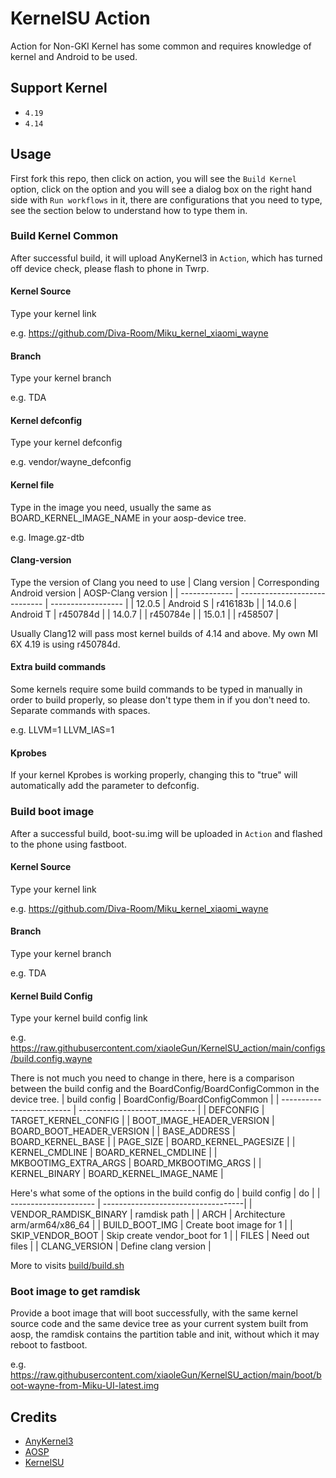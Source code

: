 # KernelSU Action
Action for Non-GKI Kernel has some common and requires knowledge of kernel and Android to be used.

## Support Kernel
- `4.19`
- `4.14`
## Usage
First fork this repo, then click on action, you will see the `Build Kernel` option, click on the option and you will see a dialog box on the right hand side with `Run workflows` in it, there are configurations that you need to type, see the section below to understand how to type them in.
### Build Kernel Common
After successful build, it will upload AnyKernel3 in `Action`, which has turned off device check, please flash to phone in Twrp.
#### Kernel Source
Type your kernel link

e.g. https://github.com/Diva-Room/Miku_kernel_xiaomi_wayne
#### Branch
Type your kernel branch

e.g. TDA
#### Kernel defconfig
Type your kernel defconfig

e.g. vendor/wayne_defconfig
#### Kernel file
Type in the image you need, usually the same as BOARD_KERNEL_IMAGE_NAME in your aosp-device tree.

e.g. Image.gz-dtb
#### Clang-version
Type the version of Clang you need to use
| Clang version | Corresponding Android version | AOSP-Clang version |
| ------------- | ----------------------------- | ------------------ |
| 12.0.5        | Android S                     | r416183b           |
| 14.0.6        | Android T                     | r450784d           |
| 14.0.7        |                               | r450784e           |
| 15.0.1        |                               | r458507            |

Usually Clang12 will pass most kernel builds of 4.14 and above.
My own MI 6X 4.19 is using r450784d.
#### Extra build commands
Some kernels require some build commands to be typed in manually in order to build properly, so please don't type them in if you don't need to.
Separate commands with spaces.

e.g. LLVM=1 LLVM_IAS=1
#### Kprobes
If your kernel Kprobes is working properly, changing this to "true" will automatically add the parameter to defconfig.
### Build boot image
After a successful build, boot-su.img will be uploaded in `Action` and flashed to the phone using fastboot.
#### Kernel Source
Type your kernel link

e.g. https://github.com/Diva-Room/Miku_kernel_xiaomi_wayne
#### Branch
Type your kernel branch

e.g. TDA
#### Kernel Build Config
Type your kernel build config link

e.g. https://raw.githubusercontent.com/xiaoleGun/KernelSU_action/main/configs/build.config.wayne

There is not much you need to change in there, here is a comparison between the build config and the BoardConfig/BoardConfigCommon in the device tree.
| build config              | BoardConfig/BoardConfigCommon |
| ------------------------- | ----------------------------- |
| DEFCONFIG                 | TARGET_KERNEL_CONFIG          |
| BOOT_IMAGE_HEADER_VERSION | BOARD_BOOT_HEADER_VERSION     |
| BASE_ADDRESS              | BOARD_KERNEL_BASE             |
| PAGE_SIZE                 | BOARD_KERNEL_PAGESIZE         |
| KERNEL_CMDLINE            | BOARD_KERNEL_CMDLINE          |
| MKBOOTIMG_EXTRA_ARGS      | BOARD_MKBOOTIMG_ARGS          |
| KERNEL_BINARY             | BOARD_KERNEL_IMAGE_NAME       |

Here's what some of the options in the build config do
| build config          | do                                 |
| --------------------- | -----------------------------------|
| VENDOR_RAMDISK_BINARY | ramdisk path                       |
| ARCH                  | Architecture arm/arm64/x86_64      |
| BUILD_BOOT_IMG        | Create boot image for 1            |
| SKIP_VENDOR_BOOT      | Skip create vendor_boot for 1      |
| FILES                 | Need out files                     |
| CLANG_VERSION         | Define clang version               |

More to visits [build/build.sh](https://android.googlesource.com/kernel/build/+/refs/heads/master-kernel-build-2022/build.sh)
### Boot image to get ramdisk
Provide a boot image that will boot successfully, with the same kernel source code and the same device tree as your current system built from aosp, the ramdisk contains the partition table and init, without which it may reboot to fastboot.

e.g. https://raw.githubusercontent.com/xiaoleGun/KernelSU_action/main/boot/boot-wayne-from-Miku-UI-latest.img

## Credits
- [AnyKernel3](https://github.com/osm0sis/AnyKernel3)
- [AOSP](https://android.googlesource.com)
- [KernelSU](https://github.com/tiann/KernelSU)
